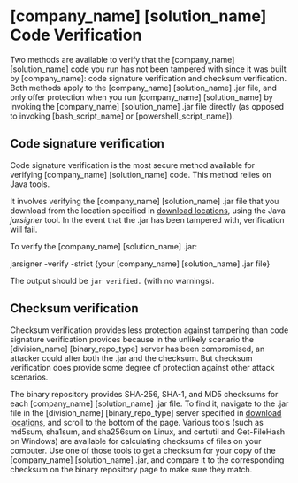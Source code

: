# [company_name] [solution_name] Code Verification

Two methods are available to verify that the [company_name] [solution_name] code you run has not been tampered with since it was built by [company_name]:
code signature verification and checksum verification.
Both methods apply to the [company_name] [solution_name] .jar file, and only offer protection when you run
[company_name] [solution_name] by invoking the [company_name] [solution_name] .jar file directly (as opposed to invoking [bash_script_name] or [powershell_script_name]).

## Code signature verification

Code signature verification is the most secure method available for verifying [company_name] [solution_name] code. This method relies on Java tools.

It involves verifying the [company_name] [solution_name] .jar file that you download from the location specified in [download locations](downloadlocations.md),
using the Java *jarsigner* tool. In the event that the .jar has been tampered with, verification will fail.

To verify the [company_name] [solution_name] .jar:

jarsigner -verify -strict {your [company_name] [solution_name] .jar file}

The output should be `jar verified.` (with no warnings).

## Checksum verification

Checksum verification provides less protection against tampering than code signature verification provices because
in the unlikely scenario the
[division_name] [binary_repo_type] server
has been compromised, an attacker could alter
both the .jar and the checksum. But checksum verification does provide some degree of protection
against other attack scenarios.

The binary repository provides SHA-256, SHA-1, and MD5 checksums for each [company_name] [solution_name] .jar
file. To find it, navigate to the .jar file in the
[division_name] [binary_repo_type] server specified in [download locations](downloadlocations.md),
and scroll to the bottom of the page. Various tools (such as md5sum, sha1sum, and sha256sum on Linux, and certutil and Get-FileHash on Windows) are available for
calculating checksums of files on your computer. Use one of those tools to get a checksum for your copy of the [company_name] [solution_name] .jar, and compare it
to the corresponding checksum on the binary repository page to make sure they match.
